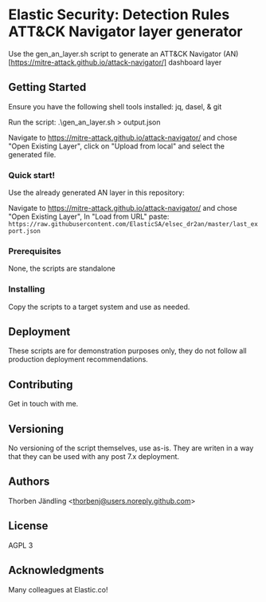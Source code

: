 # Elastic Security: Detection Rules ATT&CK Navigator layer generator

Use the gen_an_layer.sh script to generate an ATT&CK Navigator (AN) [https://mitre-attack.github.io/attack-navigator/] dashboard layer

## Getting Started

Ensure you have the following shell tools installed: jq, dasel, & git

Run the script: .\gen_an_layer.sh > output.json

Navigate to https://mitre-attack.github.io/attack-navigator/ and chose "Open Existing Layer", 
click on "Upload from local" and select the generated file.

### Quick start!

Use the already generated AN layer in this repository:


Navigate to https://mitre-attack.github.io/attack-navigator/ and chose "Open Existing Layer", 
In "Load from URL" paste: `https://raw.githubusercontent.com/ElasticSA/elsec_dr2an/master/last_export.json`

### Prerequisites

None, the scripts are standalone

### Installing

Copy the scripts to a target system and use as needed.

## Deployment

These scripts are for demonstration purposes only, they do not follow all production deployment
recommendations.

## Contributing

Get in touch with me.

## Versioning

No versioning of the script themselves, use as-is. They are writen in a way that they can be used with any post 7.x deployment.

## Authors

Thorben Jändling <<thorbenj@users.noreply.github.com>>

## License

AGPL 3

## Acknowledgments

Many colleagues at Elastic.co!
